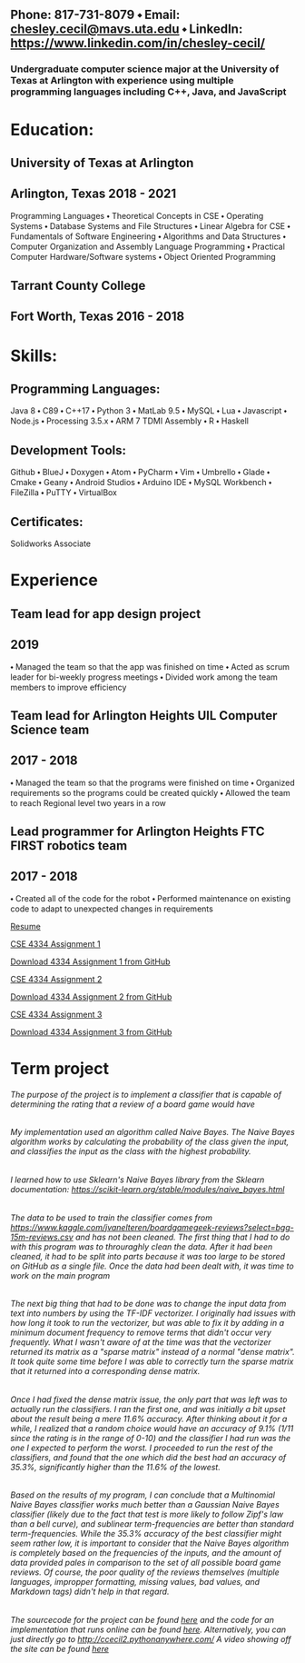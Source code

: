 ## Phone: 817-731-8079 ⬩ Email: chesley.cecil@mavs.uta.edu ⬩ LinkedIn: https://www.linkedin.com/in/chesley-cecil/

### Undergraduate computer science major at the University of Texas at Arlington with experience using multiple programming languages including C++, Java, and JavaScript

# Education:
## University of Texas at Arlington
## Arlington, Texas 2018 - 2021
Programming Languages ⬩ Theoretical Concepts in CSE ⬩ Operating Systems ⬩ Database Systems and File Structures ⬩ Linear Algebra for CSE ⬩ Fundamentals of Software Engineering ⬩ Algorithms and Data Structures ⬩ Computer Organization and Assembly Language Programming ⬩ Practical Computer Hardware/Software systems ⬩ Object Oriented Programming

## Tarrant County College
## Fort Worth, Texas 2016 - 2018

# Skills:
## Programming Languages:
Java 8 ⬩ C89 ⬩ C++17 ⬩ Python 3 ⬩ MatLab 9.5 ⬩ MySQL ⬩ Lua ⬩ Javascript ⬩ Node.js ⬩ Processing 3.5.x ⬩ ARM 7 TDMI Assembly ⬩ R ⬩ Haskell

## Development Tools:
Github ⬩ BlueJ ⬩ Doxygen ⬩ Atom ⬩ PyCharm ⬩ Vim ⬩ Umbrello ⬩ Glade ⬩ Cmake ⬩ Geany ⬩ Android Studios ⬩ Arduino IDE ⬩ MySQL Workbench ⬩ FileZilla ⬩ PuTTY ⬩ VirtualBox

## Certificates:
Solidworks Associate

# Experience
## Team lead for app design project
## 2019
⬩ Managed the team so that the app was finished on time
⬩ Acted as scrum leader for bi-weekly progress meetings
⬩ Divided work among the team members to improve efficiency

## Team lead for Arlington Heights UIL Computer Science team
## 2017 - 2018
⬩ Managed the team so that the programs were finished on time
⬩ Organized requirements so the programs could be created quickly
⬩ Allowed the team to reach Regional level two years in a row

## Lead programmer for Arlington Heights FTC FIRST robotics team
## 2017 - 2018
⬩ Created all of the code for the robot
⬩ Performed maintenance on existing code to adapt to unexpected changes in requirements 

[Resume](https://github.com/ccecil2/ccecil2.github.io/blob/master/Resume.docx?raw=true)

[CSE 4334 Assignment 1](https://htmlpreview.github.io/?https://github.com/ccecil2/ccecil2.github.io/blob/master/Cecil_01.html)

[Download 4334 Assignment 1 from GitHub](https://github.com/ccecil2/ccecil2.github.io/blob/master/Cecil_01.ipynb)

[CSE 4334 Assignment 2](https://htmlpreview.github.io/?https://github.com/ccecil2/ccecil2.github.io/blob/master/Cecil_02.html)

[Download 4334 Assignment 2 from GitHub](https://github.com/ccecil2/ccecil2.github.io/blob/master/Cecil_02.ipynb)

[CSE 4334 Assignment 3](https://htmlpreview.github.io/?https://github.com/ccecil2/ccecil2.github.io/blob/master/Cecil_03.html)

[Download 4334 Assignment 3 from GitHub](https://github.com/ccecil2/ccecil2.github.io/blob/master/Cecil_03.ipynb)

# Term project
###### The purpose of the project is to implement a classifier that is capable of determining the rating that a review of a board game would have
###### My implementation used an algorithm called Naive Bayes. The Naive Bayes algorithm works by calculating the probability of the class given the input, and classifies the input as the class with the highest probability.
###### I learned how to use Sklearn's Naive Bayes library from the Sklearn documentation: https://scikit-learn.org/stable/modules/naive_bayes.html
###### The data to be used to train the classifier comes from https://www.kaggle.com/jvanelteren/boardgamegeek-reviews?select=bgg-15m-reviews.csv and has not been cleaned. The first thing that I had to do with this program was to throuraghly clean the data. After it had been cleaned, it had to be split into parts because it was too large to be stored on GitHub as a single file. Once the data had been dealt with, it was time to work on the main program
###### The next big thing that had to be done was to change the input data from text into numbers by using the TF-IDF vectorizer. I originally had issues with how long it took to run the vectorizer, but was able to fix it by adding in a minimum document frequency to remove terms that didn't occur very frequently. What I wasn't aware of at the time was that the vectorizer returned its matrix as a "sparse matrix" instead of a normal "dense matrix". It took quite some time before I was able to correctly turn the sparse matrix that it returned into a corresponding dense matrix.
###### Once I had fixed the dense matrix issue, the only part that was left was to actually run the classifiers. I ran the first one, and was initially a bit upset about the result being a mere 11.6% accuracy. After thinking about it for a while, I realized that a random choice would have an accuracy of 9.1% (1/11 since the rating is in the range of 0-10) and the classifier I had run was the one I expected to perform the worst. I proceeded to run the rest of the classifiers, and found that the one which did the best had an accuracy of 35.3%, significantly higher than the 11.6% of the lowest.
###### Based on the results of my program, I can conclude that a Multinomial Naive Bayes classifier works much better than a Gaussian Naive Bayes classifier (likely due to the fact that test is more likely to follow Zipf's law than a bell curve), and sublinear term-frequencies are better than standard term-frequencies. While the 35.3% accuracy of the best classifier might seem rather low, it is important to consider that the Naive Bayes algorithm is completely based on the frequencies of the inputs, and the amount of data provided pales in comparison to the set of all possible board game reviews. Of course, the poor quality of the reviews themselves (multiple languages, impropper formatting, missing values, bad values, and Markdown tags) didn't help in that regard.
###### The sourcecode for the project can be found [here](https://github.com/ccecil2/ccecil2.github.io/blob/master/Naive%20Bayes%20Games.ipynb) and the code for an implementation that runs online can be found [here](https://github.com/ccecil2/datamining-term-project). Alternatively, you can just directly go to http://ccecil2.pythonanywhere.com/ A video showing off the site can be found [here]()

